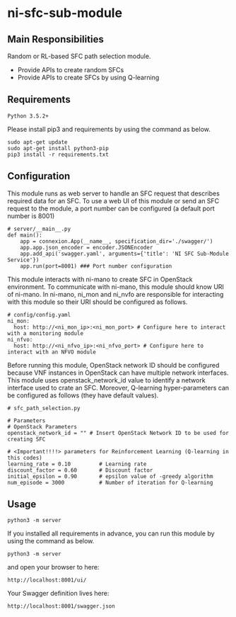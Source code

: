 # ni-sfc-sub-module

## Main Responsibilities
Random or RL-based SFC path selection module.
- Provide APIs to create random SFCs
- Provide APIs to create SFCs by using Q-learning

## Requirements
```
Python 3.5.2+
```

Please install pip3 and requirements by using the command as below.
```
sudo apt-get update
sudo apt-get install python3-pip
pip3 install -r requirements.txt
```

## Configuration
This module runs as web server to handle an SFC request that describes required data for an SFC.
To use a web UI of this module or send an SFC request to the module, a port number can be configured (a default port number is 8001)

```
# server/__main__.py
def main():
    app = connexion.App(__name__, specification_dir='./swagger/')
    app.app.json_encoder = encoder.JSONEncoder
    app.add_api('swagger.yaml', arguments={'title': 'NI SFC Sub-Module Service'})
    app.run(port=8001) ### Port number configuration
```

This module interacts with ni-mano to create SFC in OpenStack environment.
To communicate with ni-mano, this module should know URI of ni-mano.
In ni-mano, ni_mon and ni_nvfo are responsible for interacting with this module so their URI should be configured as follows.

```
# config/config.yaml
ni_mon:
  host: http://<ni_mon_ip>:<ni_mon_port> # Configure here to interact with a monitoring module
ni_nfvo:
  host: http://<ni_nfvo_ip>:<ni_nfvo_port> # Configure here to interact with an NFVO module
```

Before running this module, OpenStack network ID should be configured because VNF instances in OpenStack can have multiple network interfaces.
This module uses openstack_network_id value to identify a network interface used to crate an SFC.
Moreover, Q-learning hyper-parameters can be configured as follows (they have default values).

```
# sfc_path_selection.py

# Parameters
# OpenStack Parameters
openstack_network_id = "" # Insert OpenStack Network ID to be used for creating SFC

# <Important!!!!> parameters for Reinforcement Learning (Q-learning in this codes)
learning_rate = 0.10         # Learning rate
discount_factor = 0.60       # Discount factor
initial_epsilon = 0.90       # epsilon value of -greedy algorithm
num_episode = 3000           # Number of iteration for Q-learning
```

## Usage

```
python3 -m server
```

If you installed all requirements in advance, you can run this module by using the command as below.
```
python3 -m server
```
and open your browser to here:

```
http://localhost:8001/ui/
```

Your Swagger definition lives here:

```
http://localhost:8001/swagger.json
```
